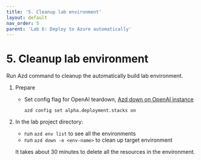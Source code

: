 ```yaml
---
title: '5. Cleanup lab environment'
layout: default
nav_order: 5
parent: 'Lab 6: Deploy to Azure automatically'
---
```


# 5. Cleanup lab environment

Run Azd command to cleanup the automatically build lab environment.

1. Prepare

   - Set config flag for OpenAI teardown, [Azd down on OpenAI instance](https://github.com/Azure/azure-dev/issues/4210)
  
     `azd config set alpha.deployment.stacks on`

1. In the lab project directory:

   - run `azd env list` to see all the environments
   - run `azd down -e <env-name>` to clean up target environment
   
   It takes about 30 minutes to delete all the resources in the environment.

